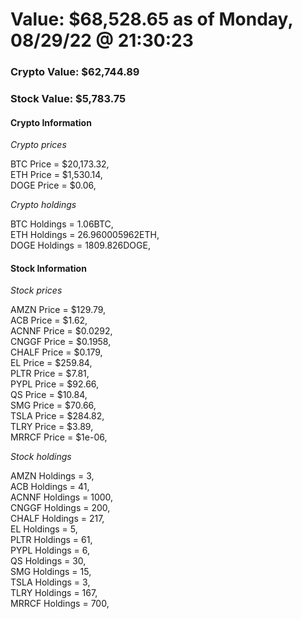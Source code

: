# Value: $68,528.65 as of Monday, 08/29/22 @ 21:30:23 

### Crypto Value: $62,744.89

### Stock Value: $5,783.75

#### Crypto Information 
*Crypto prices* 

BTC Price = $20,173.32,  
ETH Price = $1,530.14,  
DOGE Price = $0.06,  


*Crypto holdings* 

BTC Holdings = 1.06BTC,  
ETH Holdings = 26.960005962ETH,  
DOGE Holdings = 1809.826DOGE,  


#### Stock Information 

*Stock prices* 

AMZN Price = $129.79,  
ACB Price = $1.62,  
ACNNF Price = $0.0292,  
CNGGF Price = $0.1958,  
CHALF Price = $0.179,  
EL Price = $259.84,  
PLTR Price = $7.81,  
PYPL Price = $92.66,  
QS Price = $10.84,  
SMG Price = $70.66,  
TSLA Price = $284.82,  
TLRY Price = $3.89,  
MRRCF Price = $1e-06,  


*Stock holdings* 

AMZN Holdings = 3,  
ACB Holdings = 41,  
ACNNF Holdings = 1000,  
CNGGF Holdings = 200,  
CHALF Holdings = 217,  
EL Holdings = 5,  
PLTR Holdings = 61,  
PYPL Holdings = 6,  
QS Holdings = 30,  
SMG Holdings = 15,  
TSLA Holdings = 3,  
TLRY Holdings = 167,  
MRRCF Holdings = 700,  


